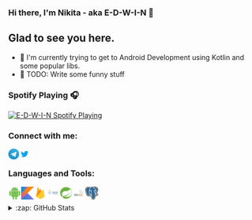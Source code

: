 ### Hi there, I'm Nikita - aka E-D-W-I-N 👋

## Glad to see you here.
- 📱 I'm currently trying to get to Android Development using Kotlin and some popular libs. 
- 🌱 TODO: Write some funny stuff

### Spotify Playing 🎧

[<img src="https://novatorem-e-d-w-i-n.vercel.app/api/spotify" alt="E-D-W-I-N Spotify Playing" width="350" />](https://open.spotify.com/user/nj6m890ilt12s6enx99qbxve3)

### Connect with me:

[<img align="left" alt="E-D-W-I-N | Telegram" width="22px" src="https://raw.githubusercontent.com/github/explore/80688e429a7d4ef2fca1e82350fe8e3517d3494d/topics/telegram/telegram.png" />][telegram]
[<img align="left" alt="E-D-W-I-N | Twitter" width="22px" src="https://raw.githubusercontent.com/github/explore/80688e429a7d4ef2fca1e82350fe8e3517d3494d/topics/twitter/twitter.png" />][twitter]

<br />

### Languages and Tools:

<img align="left" alt="Android Studio" width="26px" src="https://raw.githubusercontent.com/github/explore/80688e429a7d4ef2fca1e82350fe8e3517d3494d/topics/android/android.png" />
<img align="left" alt="Kotlin" width="26px" src="https://raw.githubusercontent.com/github/explore/80688e429a7d4ef2fca1e82350fe8e3517d3494d/topics/kotlin/kotlin.png" />
<img align="left" alt="Firebase" width="26px" src="https://raw.githubusercontent.com/github/explore/80688e429a7d4ef2fca1e82350fe8e3517d3494d/topics/firebase/firebase.png" />
<img align="left" alt="Java" width="26px" src="https://raw.githubusercontent.com/github/explore/80688e429a7d4ef2fca1e82350fe8e3517d3494d/topics/java/java.png" />
<img align="left" alt="Spring" width="26px" src="https://raw.githubusercontent.com/github/explore/80688e429a7d4ef2fca1e82350fe8e3517d3494d/topics/spring-boot/spring-boot.png" />
<img align="left" alt="MySQL" width="26px" src="https://raw.githubusercontent.com/github/explore/80688e429a7d4ef2fca1e82350fe8e3517d3494d/topics/mysql/mysql.png" />
<img align="left" alt="PostgreSQL" width="26px" src="https://raw.githubusercontent.com/github/explore/80688e429a7d4ef2fca1e82350fe8e3517d3494d/topics/postgresql/postgresql.png" />
<br />
<br />

<details>
  <summary>:zap: GitHub Stats</summary>

  <img align="left" alt="E-D-W-I-N's GitHub Stats" src="https://github-readme-stats-e-d-w-i-n.vercel.app/api?username=E-D-W-I-N&show_icons=true&hide_border=true" />

</details>

[telegram]: https://t.me/E_D_W_I_N
[twitter]: https://twitter.com/HideButNotSeek
